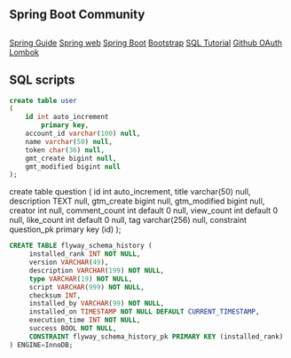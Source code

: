 ## Spring Boot Community 

## 
[Spring Guide](https://spring.io/guides)
[Spring web](https://spring.io/guides/gs/serving-web-content/)
[Spring Boot](https://docs.spring.io/spring-boot/docs/2.2.2.RELEASE/reference/html/)
[Bootstrap](https://getbootstrap.com/)
[SQL Tutorial](https://www.w3schools.com/sql/)
[Github OAuth](https://developer.github.com/apps/building-oauth-apps/creating-an-oauth-app/)
[Lombok](https://projectlombok.org/)
## SQL scripts

 
 
```sql
create table user
(
	id int auto_increment
		primary key,
	account_id varchar(100) null,
	name varchar(50) null,
	token char(36) null,
	gmt_create bigint null,
	gmt_modified bigint null
);
```
create table question
(
	id int auto_increment,
	title varchar(50) null,
	description TEXT null,
	gtm_create bigint null,
	gtm_modified bigint null,
	creator int null,
	comment_count int default 0 null,
	view_count int default 0 null,
	like_count int default 0 null,
	tag varchar(256) null,
	constraint question_pk
		primary key (id)
);

```sql
CREATE TABLE flyway_schema_history (
     installed_rank INT NOT NULL,
     version VARCHAR(49),
     description VARCHAR(199) NOT NULL,
     type VARCHAR(19) NOT NULL,
     script VARCHAR(999) NOT NULL,
     checksum INT,
     installed_by VARCHAR(99) NOT NULL,
     installed_on TIMESTAMP NOT NULL DEFAULT CURRENT_TIMESTAMP,
     execution_time INT NOT NULL,
     success BOOL NOT NULL,
     CONSTRAINT flyway_schema_history_pk PRIMARY KEY (installed_rank)
) ENGINE=InnoDB;
```


